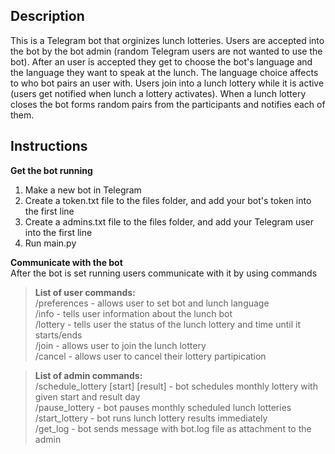 **Description**
-   

This is a Telegram bot that orginizes lunch lotteries.
Users are accepted into the bot by the bot admin (random Telegram users are not wanted to use the bot).
After an user is accepted they get to choose the bot's language and the language they want to speak at the lunch. 
The language choice affects to who bot pairs an user with.
Users join into a lunch lottery while it is active (users get notified when lunch a lottery activates). 
When a lunch lottery closes the bot forms random pairs from the participants and notifies each of them. 

**Instructions**
-   

**Get the bot running**
1. Make a new bot in Telegram 
2. Create a token.txt file to the files folder, and add your bot's token into the first line
3. Create a admins.txt file to the files folder, and add your Telegram user into the first line
4. Run main.py
   
**Communicate with the bot**\
After the bot is set running users communicate with it by using commands


>**List of user commands:**\
/preferences - allows user to set bot and lunch language\
/info - tells user information about the lunch bot\
/lottery - tells user the status of the lunch lottery and time until it starts/ends\
/join - allows user to join the lunch lottery\
/cancel - allows user to cancel their lottery partipication 

>**List of admin commands:**\
/schedule_lottery [start] [result] - bot schedules monthly lottery with given start and result day\
/pause_lottery - bot pauses monthly scheduled lunch lotteries\
/start_lottery - bot runs lunch lottery results immediately\
/get_log - bot sends message with bot.log file as attachment to the admin
